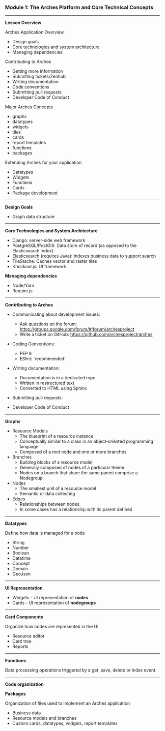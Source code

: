 ### Module 1: The Arches Platform and Core Technical Concepts

---

**Lesson Overview**

Arches Application Overview
- Design goals
- Core technologies and system architecture
- Managing dependencies

Contributing to Arches
- Getting more information
- Submitting tickets/Zenhub
- Writing documentation
- Code conventions
- Submitting pull requests
- Developer Code of Conduct

Major Arches Concepts
- graphs
- datatypes
- widgets
- tiles
- cards
- report templates
- functions
- packages

Extending Arches for your application
- Datatypes
- Widgets
- Functions
- Cards
- Package development

---

**Design Goals**

- Graph data structure

---

**Core Technologies and System Architecture**

- Django: server-side web framework
- PostgreSQL/PostGIS: Data store of record (as opposed to the Elasticsearch index)
- Elasticsearch (requires Java): Indexes business data to support search
- TileStache: Caches vector and raster tiles
- Knockout.js: UI framework


**Managing dependencies**
- Node/Yarn
- Require.js

---

**Contributing to Arches**

- Communicating about development issues:
    - Ask questions on the forum: https://groups.google.com/forum/#!forum/archesproject
    - Write a ticket on GitHub: https://github.com/archesproject/arches

- Coding Conventions:
    - PEP 8
    - ESlint: 'recommended'

- Writing documentation:
    - Documentation is in a dedicated repo
    - Written in restructured text
    - Converted to HTML using Sphinx

- Submitting pull requests:

- Developer Code of Conduct

---

**Graphs**

- Resource Models
    - The blueprint of a resource instance
    - Conceptually similar to a class in an object-oriented programming language
    - Composed of a root node and one or more branches
- Branches
    - Building blocks of a resource model
    - Generally composed of nodes of a particular theme
    - Nodes on a branch that share the same parent comprise a Nodegroup
- Nodes
    - The smallest unit of a resource model
    - Semantic or data collecting
- Edges
    - Relationships between nodes.
    - In some cases has a relationship with its parent defined

---

**Datatypes**

Define how data is managed for a node

- String
- Number
- Boolean
- Datetime
- Concept
- Domain
- GeoJson

---

**UI Representation**

- Widgets - UI representation of **nodes**
- Cards - UI representation of **nodegroups**

---

**Card Components**

Organize how nodes are represented in the UI
- Resource editor
- Card tree
- Reports

---

**Functions**

Data processing operations triggered by a get, save, delete or index event.

---

**Code organization**



**Packages**

Organization of files used to implement an Arches application
- Business data
- Resource models and branches
- Custom cards, datatypes, widgets, report templates
